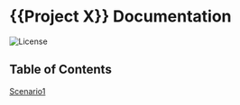 # {{Project X}} Documentation

![License](https://img.shields.io/badge/license-MIT-green.svg)

## Table of Contents

[Scenario1](../docs/scenario1.md)